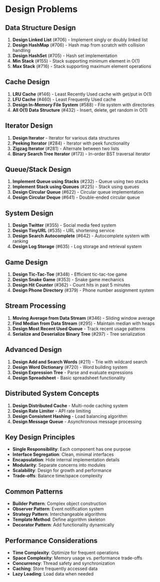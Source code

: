 # Design Problems

## Data Structure Design
1. **Design Linked List** (#706) - Implement singly or doubly linked list
2. **Design HashMap** (#706) - Hash map from scratch with collision handling
3. **Design HashSet** (#705) - Hash set implementation
4. **Min Stack** (#155) - Stack supporting minimum element in O(1)
5. **Max Stack** (#716) - Stack supporting maximum element operations

## Cache Design
1. **LRU Cache** (#146) - Least Recently Used cache with get/put in O(1)
2. **LFU Cache** (#460) - Least Frequently Used cache
3. **Design In-Memory File System** (#588) - File system with directories
4. **All O(1) Data Structure** (#432) - Insert, delete, get random in O(1)

## Iterator Design
1. **Design Iterator** - Iterator for various data structures
2. **Peeking Iterator** (#284) - Iterator with peek functionality
3. **Zigzag Iterator** (#281) - Alternate between two lists
4. **Binary Search Tree Iterator** (#173) - In-order BST traversal iterator

## Queue/Stack Design
1. **Implement Queue using Stacks** (#232) - Queue using two stacks
2. **Implement Stack using Queues** (#225) - Stack using queues
3. **Design Circular Queue** (#622) - Circular queue implementation
4. **Design Circular Deque** (#641) - Double-ended circular queue

## System Design
1. **Design Twitter** (#355) - Social media feed system
2. **Design TinyURL** (#535) - URL shortening service
3. **Design Search Autocomplete** (#642) - Autocomplete system with ranking
4. **Design Log Storage** (#635) - Log storage and retrieval system

## Game Design
1. **Design Tic-Tac-Toe** (#348) - Efficient tic-tac-toe game
2. **Design Snake Game** (#353) - Snake game mechanics
3. **Design Hit Counter** (#362) - Count hits in past 5 minutes
4. **Design Phone Directory** (#379) - Phone number assignment system

## Stream Processing
1. **Moving Average from Data Stream** (#346) - Sliding window average
2. **Find Median from Data Stream** (#295) - Maintain median with heaps
3. **Design Most Recent Used Queue** - Track recent usage patterns
4. **Serialize and Deserialize Binary Tree** (#297) - Tree serialization

## Advanced Design
1. **Design Add and Search Words** (#211) - Trie with wildcard search
2. **Design Word Dictionary** (#720) - Word building system
3. **Design Expression Tree** - Parse and evaluate expressions
4. **Design Spreadsheet** - Basic spreadsheet functionality

## Distributed System Concepts
1. **Design Distributed Cache** - Multi-node caching system
2. **Design Rate Limiter** - API rate limiting
3. **Design Consistent Hashing** - Load balancing algorithm
4. **Design Message Queue** - Asynchronous message processing

## Key Design Principles
- **Single Responsibility**: Each component has one purpose
- **Interface Segregation**: Clean, minimal interfaces
- **Encapsulation**: Hide internal implementation details
- **Modularity**: Separate concerns into modules
- **Scalability**: Design for growth and performance
- **Trade-offs**: Balance time/space complexity

## Common Patterns
- **Builder Pattern**: Complex object construction
- **Observer Pattern**: Event notification system
- **Strategy Pattern**: Interchangeable algorithms
- **Template Method**: Define algorithm skeleton
- **Decorator Pattern**: Add functionality dynamically

## Performance Considerations
- **Time Complexity**: Optimize for frequent operations
- **Space Complexity**: Memory usage vs. performance trade-offs
- **Concurrency**: Thread safety and synchronization
- **Caching**: Store frequently accessed data
- **Lazy Loading**: Load data when needed